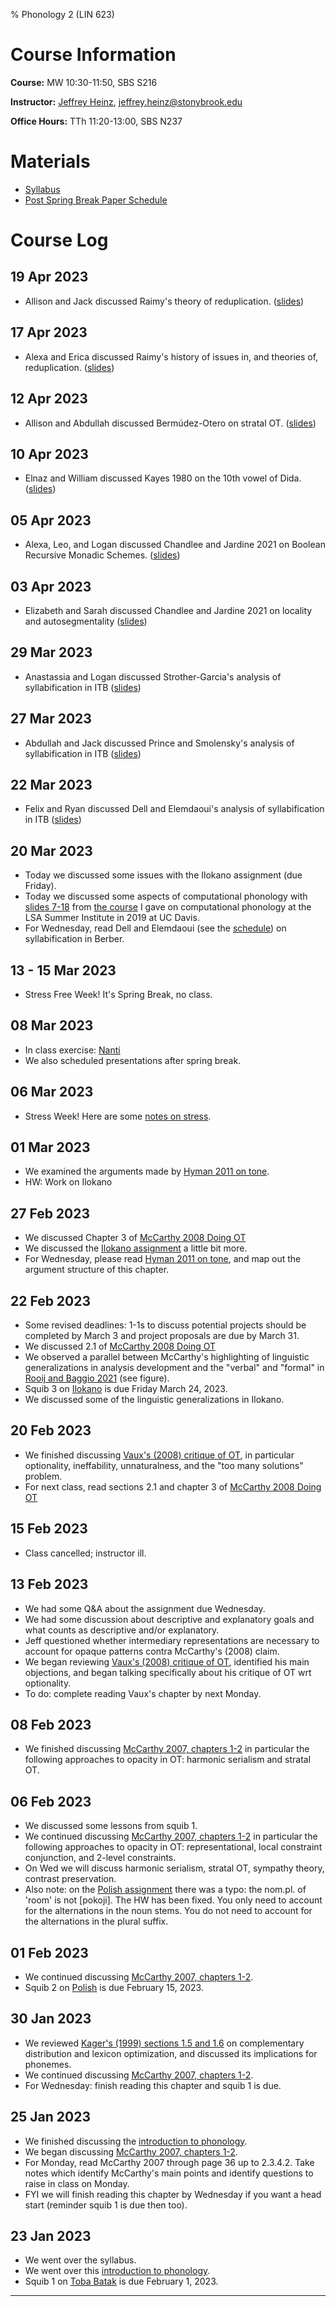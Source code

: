 % Phonology 2 (LIN 623)

# Course Information

**Course:** MW 10:30-11:50, SBS S216

**Instructor:** [Jeffrey Heinz](http://jeffreyheinz.net/), [jeffrey.heinz@stonybrook.edu](mailto:jeffrey.heinz@stonybrook.edu)

**Office Hours:** TTh 11:20-13:00, SBS N237

# Materials

* [Syllabus](materials/phonology-LIN623-23S-Heinz.pdf)
* [Post Spring Break Paper Schedule](schedule.html)

# Course Log

## 19 Apr 2023
* Allison and Jack discussed Raimy's theory of reduplication.
  ([slides](materials/allison_jack_phonology_of_reduplication_slides.pdf))

## 17 Apr 2023
* Alexa and Erica discussed Raimy's history of issues in, and theories
  of, reduplication.
  ([slides](materials/erica_alexa_Rereduplication.pdf))

## 12 Apr 2023
* Allison and Abdullah discussed Bermúdez-Otero on stratal OT.
  ([slides](materials/allison_abdullah_stratal_phonology_presentation.pdf))

## 10 Apr 2023
* Elnaz and William discussed Kayes 1980 on the 10th vowel of Dida.
  ([slides](materials/kaye_1980_elnaz_william.pdf))

## 05 Apr 2023
* Alexa, Leo, and Logan discussed Chandlee and Jardine 2021 on Boolean Recursive Monadic Schemes.
  ([slides](materials/BMRS-agathos-cheng-swanson.pdf))

## 03 Apr 2023
* Elizabeth and Sarah discussed Chandlee and Jardine 2021 on locality
  and autosegmentality
  ([slides](materials/ChandleeJardine2021-elizabeth-sarah.pdf))

## 29 Mar 2023
* Anastassia and Logan discussed Strother-Garcia's analysis of
  syllabification in ITB ([slides](materials/Strother-Garcia-ITB-anastasiia-logan.pdf))

## 27 Mar 2023
* Abdullah and Jack discussed Prince and Smolensky's analysis of
  syllabification in ITB ([slides](materials/ps93_itb_abdullah_jack.pdf))

## 22 Mar 2023
* Felix and Ryan discussed Dell and Elemdaoui's analysis of
  syllabification in ITB ([slides](materials/DellElmedlaoui-ITB-slides.pdf))

## 20 Mar 2023
* Today we discussed some issues with the Ilokano assignment (due
  Friday).
* Today we discussed some aspects of computational phonology with
  [slides 7-18](../davis2019/materials/class1.pdf) from [the
  course](../davis2019/) I gave on computational phonology at the LSA
  Summer Institute in 2019 at UC Davis.
* For Wednesday, read Dell and Elemdaoui (see the
  [schedule](schedule.html)) on syllabification in Berber.

## 13 - 15 Mar 2023

* Stress Free Week! It's Spring Break, no class.

## 08 Mar 2023

* In class exercise: [Nanti](materials/exercise-Nanti.pdf)
* We also scheduled presentations after spring break.

## 06 Mar 2023

* Stress Week! Here are some [notes on stress](materials/intro-to-stress.pdf).

## 01 Mar 2023

* We examined the arguments made by [Hyman 2011 on
  tone](materials/Hyman-2011-Tone-is-it-different.pdf).
* HW: Work on Ilokano

## 27 Feb 2023

* We discussed Chapter 3 of [McCarthy 2008 Doing
  OT](materials/McCarthy2008-DoingOT.pdf)
* We discussed the [Ilokano assignment](materials/HW03-Ilokano.pdf) a
  little bit more.
* For Wednesday, please read [Hyman 2011 on
  tone](materials/Hyman-2011-Tone-is-it-different.pdf), and map out
  the argument structure of this chapter.

## 22 Feb 2023

* Some revised deadlines: 1-1s to discuss potential projects should be
  completed by March 3 and project proposals are due by March 31.
* We discussed 2.1 of [McCarthy 2008
  Doing OT](materials/McCarthy2008-DoingOT.pdf)
* We observed a parallel between McCarthy's highlighting of linguistic
  generalizations in analysis development and the "verbal" and
  "formal" in [Rooij and Baggio 2021](materials/RooijBaggio2021.pdf)
  (see figure).
* Squib 3 on [Ilokano](materials/HW03-Ilokano.pdf) is due Friday March 24, 2023.
* We discussed some of the linguistic generalizations in Ilokano.


## 20 Feb 2023

* We finished discussing [Vaux's (2008) critique of
  OT](materials/VauxNevins2008.pdf), in particular optionality,
  ineffability, unnaturalness, and the "too many solutions" problem.
* For next class, read sections 2.1 and chapter 3 of [McCarthy 2008
  Doing OT](materials/McCarthy2008-DoingOT.pdf)

## 15 Feb 2023

* Class cancelled; instructor ill.

## 13 Feb 2023

* We had some Q&A about the assignment due Wednesday.
* We had some discussion about descriptive and explanatory goals and what counts as descriptive and/or explanatory.
* Jeff questioned whether intermediary representations are necessary to account for opaque patterns contra McCarthy's (2008) claim.
* We began reviewing [Vaux's (2008) critique of OT](materials/VauxNevins2008.pdf), identified his main objections, and began talking specifically about his critique of OT wrt optionality.
* To do: complete reading Vaux's chapter by next Monday.

## 08 Feb 2023

* We finished discussing [McCarthy 2007, chapters
  1-2](materials/McCarthy-Hidden-Generalizations-Ch1-2.pdf) in
  particular the following approaches to opacity in OT:
  harmonic serialism and stratal OT.

## 06 Feb 2023

* We discussed some lessons from squib 1.
* We continued discussing [McCarthy 2007, chapters
  1-2](materials/McCarthy-Hidden-Generalizations-Ch1-2.pdf) in
  particular the following approaches to opacity in OT:
  representational, local constraint conjunction, and 2-level constraints.
* On Wed we will discuss harmonic serialism, stratal OT, sympathy
  theory, contrast preservation.
* Also note: on the [Polish assignment](materials/HW02-Polish.pdf)
  there was a typo: the nom.pl. of 'room' is not [pokoji]. The HW has
  been fixed. You only need to account for the alternations in the
  noun stems. You do not need to account for the alternations in the
  plural suffix.

## 01 Feb 2023

* We continued discussing [McCarthy 2007, chapters
  1-2](materials/McCarthy-Hidden-Generalizations-Ch1-2.pdf).
* Squib 2 on [Polish](materials/HW02-Polish.pdf) is due February 15, 2023.

## 30 Jan 2023
* We reviewed [Kager's (1999) sections 1.5 and 1.6](materials/Kager1999-Ch01.pdf) on complementary
  distribution and lexicon optimization, and discussed its implications
  for phonemes.
* We continued discussing [McCarthy 2007, chapters
  1-2](materials/McCarthy-Hidden-Generalizations-Ch1-2.pdf).
* For Wednesday: finish reading this chapter and squib 1 is due.

## 25 Jan 2023
* We finished discussing the [introduction to phonology](materials/01-intro.pdf).
* We began discussing [McCarthy 2007, chapters 1-2](materials/McCarthy-Hidden-Generalizations-Ch1-2.pdf).
* For Monday, read McCarthy 2007 through page 36 up to 2.3.4.2. Take
  notes which identify McCarthy's main points and identify questions
  to raise in class on Monday.
* FYI we will finish reading this chapter by Wednesday if you want a
  head start (reminder squib 1 is due then too).

## 23 Jan 2023

* We went over the syllabus.
* We went over this [introduction to phonology](materials/01-intro.pdf).
* Squib 1 on [Toba Batak](materials/HW01-TobaBatak.pdf) is due February 1, 2023.

-------------------------------------------------------------------------------
